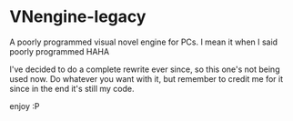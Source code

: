 # VNengine-legacy
A poorly programmed visual novel engine for PCs. I mean it when I said poorly programmed HAHA

I've decided to do a complete rewrite ever since, so this one's not being used now. Do whatever you want with it, 
but remember to credit me for it since in the end it's still my code.

enjoy :P
